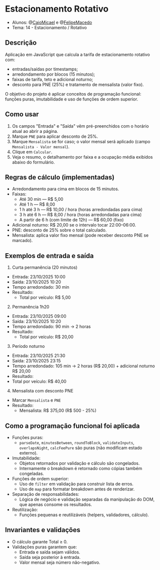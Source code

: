 # Estacionamento Rotativo

- Alunos: @[CaioMicael](https://github.com/CaioMicael) e @[FelipeMacedo](https://github.com/FelipeMacedoK)
- Tema: 14 - Estacionamento / Rotativo

## Descrição
Aplicação em JavaScript que calcula a tarifa de estacionamento rotativo com:
- entradas/saídas por timestamps;
- arredondamento por blocos (15 minutos);
- faixas de tarifa, teto e adicional noturno;
- desconto para PNE (25%) e tratamento de mensalista (valor fixo).

O objetivo do projeto é aplicar conceitos de programação funcional: funções puras, imutabilidade e uso de funções de ordem superior.

## Como usar
1. Os campos "Entrada" e "Saída" vêm pré-preenchidos com o horário atual ao abrir a página.
2. Marque `PNE` para aplicar desconto de 25%.
3. Marque `Mensalista` se for caso; o valor mensal será aplicado (campo `Mensalista - Valor mensal`).
4. Clique em `Calcular`.
5. Veja o resumo, o detalhamento por faixa e a ocupação média exibidos abaixo do formulário.

## Regras de cálculo (implementadas)
- Arredondamento para cima em blocos de 15 minutos.
- Faixas:
  - Até 30 min — R$ 5,00
  - Até 1 h — R$ 8,00
  - 1 h até 3 h — R$ 10,00 / hora (horas arredondadas para cima)
  - 3 h até 6 h — R$ 8,00 / hora (horas arredondadas para cima)
  - A partir de 6 h (com limite de 12h) — R$ 60,00 (fixo)
- Adicional noturno: R$ 20,00 se o intervalo tocar 22:00–06:00.
- PNE: desconto de 25% sobre o total calculado.
- Mensalista: aplica valor fixo mensal (pode receber desconto PNE se marcado).

## Exemplos de entrada e saída

1) Curta permanência (20 minutos)
- Entrada: 23/10/2025 10:00
- Saída: 23/10/2025 10:20
- Tempo arredondado: 30 min
- Resultado:
  - Total por veículo: R$ 5,00


2) Permanência 1h20
- Entrada: 23/10/2025 09:00
- Saída: 23/10/2025 10:20
- Tempo arredondado: 90 min -> 2 horas
- Resultado:
  - Total por veículo: R$ 20,00

3) Período noturno
- Entrada: 23/10/2025 21:30
- Saída: 23/10/2025 23:15
- Tempo arredondado: 105 min -> 2 horas (R$ 20,00) + adicional noturno R$ 20,00
- Resultado:
 - Total por veículo: R$ 40,00

4) Mensalista com desconto PNE
- Marcar `Mensalista` e `PNE`
- Resultado:
  - Mensalista: R$ 375,00 (R$ 500 - 25%)

## Como a programação funcional foi aplicada
- Funções puras:
  - `parseDate`, `minutesBetween`, `roundToBlock`, `validateInputs`, `overlapsNight`, `calcFeePure` são puras (não modificam estado externo).
- Imutabilidade:
  - Objetos retornados por validação e cálculo são congelados.
  - Internamente o breakdown é retornado como cópias também congeladas.
- Funções de ordem superior:
  - Uso de `filter` em validação para construir lista de erros.
  - Uso de `map` para formatar breakdown antes de renderizar.
- Separação de responsabilidades:
  - Lógica de negócio e validação separadas da manipulação do DOM, que apenas consome os resultados.
- Reutilização:
  - Funções pequenas e reutilizáveis (helpers, validadores, cálculo).

## Invariantes e validações
- O cálculo garante Total ≥ 0.
- Validações puras garantem que:
  - Entrada e saída sejam válidos.
  - Saída seja posterior à entrada.
  - Valor mensal seja número não-negativo.
